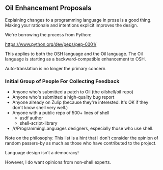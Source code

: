 Oil Enhancement Proposals
-------------------------

Explaining changes to a programming language in prose is a good thing.  Making
your rationale and intentions explicit improves the design.

We're borrowing the process from Python:

<https://www.python.org/dev/peps/pep-0001/>

This applies to both the OSH language and the Oil language.  The Oil language
is starting as a backward-compatible enhancement to OSH.

Auto-translation is no longer the primary concern.

### Initial Group of People For Collecting Feedback

- Anyone who's submitted a patch to Oil (the oilshell/oil repo)
- Anyone who's submitted a high-quality bug report
- Anyone already on Zulip (because they're interested.  It's OK if they don't
  know shell very well.)
- Anyone with a public repo of 500+ lines of shell
  - asdf author
  - shell-script-library
- /r/ProgrammingLanguages designers, especially those who use shell.

Note on the philosophy: This list is a hint that I don't consider the opinion
of random passers-by as much as those who have contributed to the project.

Language design isn't a democracy!

However, I do want opinions from non-shell experts.

